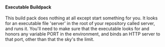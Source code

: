 #### Executable Buildpack

This build pack does nothing at all except start something for you.  It looks for
an executable file 'server' in the root of your repository called server, and runs it.
You'll need to make sure that the executable looks for and honors any variable PORT
in the environment, and binds an HTTP server to that port, other than that the sky's the limit.
